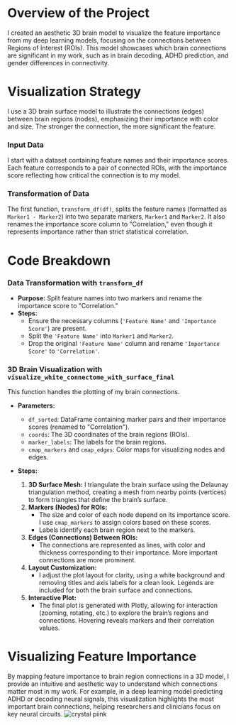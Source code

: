 # Overview of the Project

I created an aesthetic 3D brain model to visualize the feature importance from my deep learning models, focusing on the connections between Regions of Interest (ROIs). This model showcases which brain connections are significant in my work, such as in brain decoding, ADHD prediction, and gender differences in connectivity.

# Visualization Strategy

I use a 3D brain surface model to illustrate the connections (edges) between brain regions (nodes), emphasizing their importance with color and size. The stronger the connection, the more significant the feature. 

### Input Data
I start with a dataset containing feature names and their importance scores. Each feature corresponds to a pair of connected ROIs, with the importance score reflecting how critical the connection is to my model.

### Transformation of Data
The first function, `transform_df(df)`, splits the feature names (formatted as `Marker1 - Marker2`) into two separate markers, `Marker1` and `Marker2`. It also renames the importance score column to "Correlation," even though it represents importance rather than strict statistical correlation.

# Code Breakdown

### Data Transformation with `transform_df`
- **Purpose:** Split feature names into two markers and rename the importance score to "Correlation."
- **Steps:**
  - Ensure the necessary columns (`'Feature Name'` and `'Importance Score'`) are present.
  - Split the `'Feature Name'` into `Marker1` and `Marker2`.
  - Drop the original `'Feature Name'` column and rename `'Importance Score'` to `'Correlation'`.

### 3D Brain Visualization with `visualize_white_connectome_with_surface_final`
This function handles the plotting of my brain connections.

- **Parameters:**
  - `df_sorted`: DataFrame containing marker pairs and their importance scores (renamed to "Correlation").
  - `coords`: The 3D coordinates of the brain regions (ROIs).
  - `marker_labels`: The labels for the brain regions.
  - `cmap_markers` and `cmap_edges`: Color maps for visualizing nodes and edges.

- **Steps:**
  1. **3D Surface Mesh:** I triangulate the brain surface using the Delaunay triangulation method, creating a mesh from nearby points (vertices) to form triangles that define the brain’s surface.
  2. **Markers (Nodes) for ROIs:** 
     - The size and color of each node depend on its importance score. I use `cmap_markers` to assign colors based on these scores.
     - Labels identify each brain region next to the markers.
  3. **Edges (Connections) Between ROIs:** 
     - The connections are represented as lines, with color and thickness corresponding to their importance. More important connections are more prominent.
  4. **Layout Customization:** 
     - I adjust the plot layout for clarity, using a white background and removing titles and axis labels for a clean look. Legends are included for both the brain surface and connections.
  5. **Interactive Plot:** 
     - The final plot is generated with Plotly, allowing for interaction (zooming, rotating, etc.) to explore the brain’s regions and connections. Hovering reveals markers and their correlation values.

# Visualizing Feature Importance

By mapping feature importance to brain region connections in a 3D model, I provide an intuitive and aesthetic way to understand which connections matter most in my work. For example, in a deep learning model predicting ADHD or decoding neural signals, this visualization highlights the most important brain connections, helping researchers and clinicians focus on key neural circuits.
![crystal piink](https://github.com/user-attachments/assets/23725653-ba5d-4788-8e96-dbe57b792c76)
